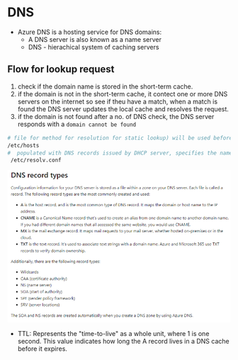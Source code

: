 # DNS

* Azure DNS is a hosting service for DNS domains:
    - A DNS server is also known as a name server
    - DNS - hierachical system of caching servers

## Flow for lookup request

1) check if the domain name is stored in the short-term cache.
2) if the domain is not in the short-term cache, it contect one or more DNS servers on the internet so see if theu have a match, when a 
match is found the DNS server updates the local cache and resolves the request.
3) if the domain is not found after a no. of DNS check, the DNS server responds with a `domain cannot be found`

```bash
# file for method for resolution for static lookup) will be used before any DNS entry
/etc/hosts
#  populated with DNS records issued by DHCP server, specifies the nameservers for resolver lookups,where it will actually use the DNS protocol for resolving the hostnames
 /etc/resolv.conf
```

![dns](https://github.com/dejanu/az104/blob/main/src/dns.png)

* TTL: Represents the "time-to-live" as a whole unit, where 1 is one second. This value indicates how long the A record lives in a DNS cache before it expires.
